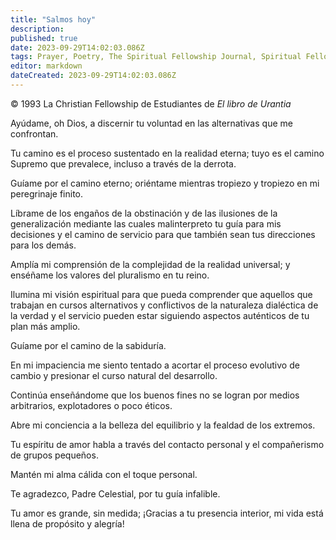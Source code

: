 ```yaml
---
title: "Salmos hoy"
description: 
published: true
date: 2023-09-29T14:02:03.086Z
tags: Prayer, Poetry, The Spiritual Fellowship Journal, Spiritual Fellowship, article
editor: markdown
dateCreated: 2023-09-29T14:02:03.086Z
---
```


<p class="v-card v-sheet theme--light grey lighten-3 px-2">© 1993 La Christian Fellowship de Estudiantes de <i>El libro de Urantia</i></p>


Ayúdame, oh Dios, a discernir tu voluntad en las alternativas que me confrontan.

Tu camino es el proceso sustentado en la realidad eterna; tuyo es el camino Supremo que prevalece, incluso a través de la derrota.

Guíame por el camino eterno; oriéntame mientras tropiezo y tropiezo en mi peregrinaje finito.

Líbrame de los engaños de la obstinación y de las ilusiones de la generalización mediante las cuales malinterpreto tu guía para mis decisiones y el camino de servicio para que también sean tus direcciones para los demás.

Amplía mi comprensión de la complejidad de la realidad universal; y enséñame los valores del pluralismo en tu reino.

Ilumina mi visión espiritual para que pueda comprender que aquellos que trabajan en cursos alternativos y conflictivos de la naturaleza dialéctica de la verdad y el servicio pueden estar siguiendo aspectos auténticos de tu plan más amplio.

Guíame por el camino de la sabiduría.

En mi impaciencia me siento tentado a acortar el proceso evolutivo de cambio y presionar el curso natural del desarrollo.

Continúa enseñándome que los buenos fines no se logran por medios arbitrarios, explotadores o poco éticos.

Abre mi conciencia a la belleza del equilibrio y la fealdad de los extremos.

Tu espíritu de amor habla a través del contacto personal y el compañerismo de grupos pequeños.

Mantén mi alma cálida con el toque personal.

Te agradezco, Padre Celestial, por tu guía infalible.

Tu amor es grande, sin medida; ¡Gracias a tu presencia interior, mi vida está llena de propósito y alegría!

